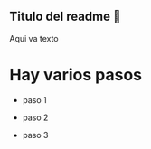 ﻿## Titulo del readme :see_no_evil:



Aqui va texto 



# Hay varios pasos



- paso 1

- paso 2

- paso 3
